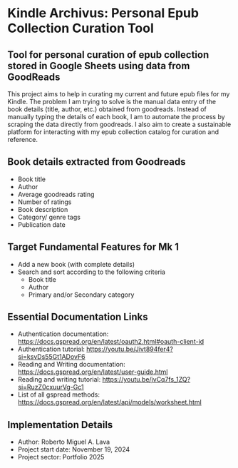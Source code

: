 # Kindle Archivus: Personal Epub Collection Curation Tool

## Tool for personal curation of epub collection stored in Google Sheets using data from GoodReads

This project aims to help in curating my current and future epub files for my Kindle. The problem I am trying to solve is the manual data entry of the book details (title, author, etc.) obtained from goodreads. Instead of manually typing the details of each book, I am to automate the process by scraping the data directly from goodreads. 
I also aim to create a sustainable platform for interacting with my epub collection catalog for curation and reference.

## Book details extracted from Goodreads
* Book title
* Author
* Average goodreads rating
* Number of ratings
* Book description
* Category/ genre tags
* Publication date

## Target Fundamental Features for Mk 1
* Add a new book (with complete details)
* Search and sort according to the following criteria
    - Book title
    - Author
    - Primary and/or Secondary category

## Essential Documentation Links
* Authentication documentation: https://docs.gspread.org/en/latest/oauth2.html#oauth-client-id
* Authentication tutorial: https://youtu.be/Jivt894fer4?si=ksvDs55Gt1ADovF6 
* Reading and Writing documentation: https://docs.gspread.org/en/latest/user-guide.html 
* Reading and writing tutorial: https://youtu.be/jvCq7fs_1ZQ?si=RuzZ0cxuurVg-Gc1
* List of all gspread methods: https://docs.gspread.org/en/latest/api/models/worksheet.html


## Implementation Details
* Author: Roberto Miguel A. Lava
* Project start date: November 19, 2024
* Project sector: Portfolio 2025
 




